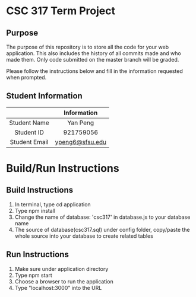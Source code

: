 # CSC 317 Term Project

## Purpose

The purpose of this repository is to store all the code for your web application. This also includes the history of all commits made and who made them. Only code submitted on the master branch will be graded.

Please follow the instructions below and fill in the information requested when prompted.

## Student Information

|               | Information   |
|:-------------:|:-------------:|
| Student Name  | Yan Peng      |
| Student ID    | 921759056     |
| Student Email | ypeng6@sfsu.edu  |




# Build/Run Instructions

## Build Instructions
1. In terminal, type cd application
2. Type npm install
3. Change the name of database: 'csc317' in database.js to your database name
4. The source of database(csc317.sql) under config folder, copy/paste the whole source into your database to create related tables

## Run Instructions
1. Make sure under application directory
2. Type npm start
3. Choose a browser to run the application
4. Type "localhost:3000" into the URL
